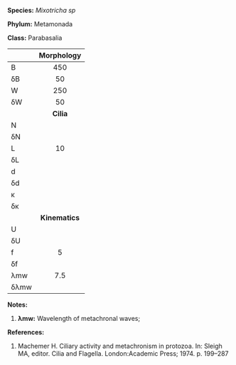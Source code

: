 **Species:** *Mixotricha sp*

**Phylum:** Metamonada

**Class:** Parabasalia

|      | **Morphology** |
| :--- | :------------: |
| B    | 450 |
| δB   | 50 |
| W    | 250 |
| δW   | 50 |
|      | **Cilia** |
| N    |  |
| δN   |  |
| L    | 10 |
| δL   |  |
| d    |  |
| δd   |  |
| κ    |  |
| δκ   |  |
|      | **Kinematics** |
| U    |  |
| δU   |  |
| f    | 5 |
| δf   |  |
| λmw  | 7.5 |
| δλmw |  |

**Notes:**

1. **λmw:** Wavelength of metachronal waves;

**References:**

1. Machemer H.  Ciliary activity and metachronism in protozoa.  In:  Sleigh MA, editor. Cilia and Flagella. London:Academic Press; 1974. p. 199–287
